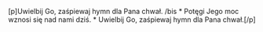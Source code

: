 [p]Uwielbij Go, zaśpiewaj hymn dla Pana chwał. /bis * Potęgi Jego moc wznosi się nad nami dziś. * Uwielbij Go, zaśpiewaj hymn dla Pana chwał.[/p]